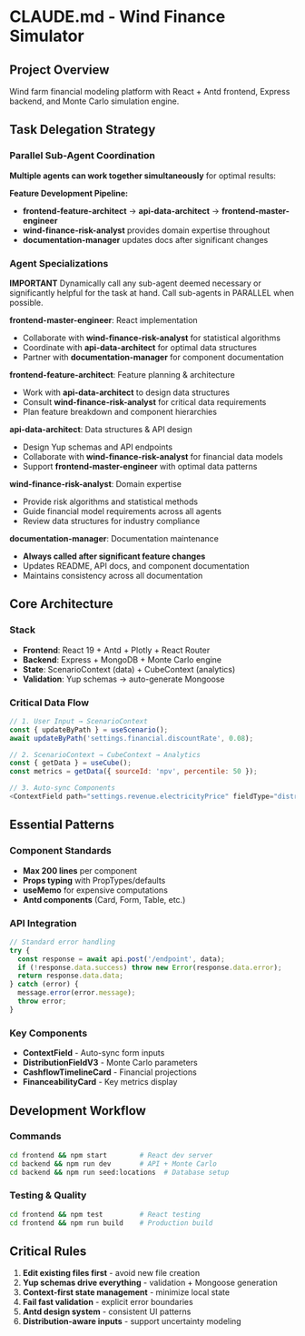 # CLAUDE.md - Wind Finance Simulator

## Project Overview
Wind farm financial modeling platform with React + Antd frontend, Express backend, and Monte Carlo simulation engine.

## Task Delegation Strategy

### Parallel Sub-Agent Coordination
**Multiple agents can work together simultaneously** for optimal results:

**Feature Development Pipeline:**
- **frontend-feature-architect** → **api-data-architect** → **frontend-master-engineer**
- **wind-finance-risk-analyst** provides domain expertise throughout
- **documentation-manager** updates docs after significant changes

### Agent Specializations

**IMPORTANT** Dynamically call any sub-agent deemed necessary or significantly helpful for the task at hand. Call sub-agents in PARALLEL when possible.

**frontend-master-engineer**: React implementation
- Collaborate with **wind-finance-risk-analyst** for statistical algorithms
- Coordinate with **api-data-architect** for optimal data structures
- Partner with **documentation-manager** for component documentation

**frontend-feature-architect**: Feature planning & architecture  
- Work with **api-data-architect** to design data structures
- Consult **wind-finance-risk-analyst** for critical data requirements
- Plan feature breakdown and component hierarchies

**api-data-architect**: Data structures & API design
- Design Yup schemas and API endpoints
- Collaborate with **wind-finance-risk-analyst** for financial data models
- Support **frontend-master-engineer** with optimal data patterns

**wind-finance-risk-analyst**: Domain expertise
- Provide risk algorithms and statistical methods
- Guide financial model requirements across all agents
- Review data structures for industry compliance

**documentation-manager**: Documentation maintenance
- **Always called after significant feature changes**
- Updates README, API docs, and component documentation
- Maintains consistency across all documentation

## Core Architecture

### Stack
- **Frontend**: React 19 + Antd + Plotly + React Router
- **Backend**: Express + MongoDB + Monte Carlo engine
- **State**: ScenarioContext (data) + CubeContext (analytics)
- **Validation**: Yup schemas → auto-generate Mongoose

### Critical Data Flow
```javascript
// 1. User Input → ScenarioContext
const { updateByPath } = useScenario();
await updateByPath('settings.financial.discountRate', 0.08);

// 2. ScenarioContext → CubeContext → Analytics
const { getData } = useCube();
const metrics = getData({ sourceId: 'npv', percentile: 50 });

// 3. Auto-sync Components
<ContextField path="settings.revenue.electricityPrice" fieldType="distribution" />
```

## Essential Patterns

### Component Standards
- **Max 200 lines** per component
- **Props typing** with PropTypes/defaults
- **useMemo** for expensive computations
- **Antd components** (Card, Form, Table, etc.)

### API Integration
```javascript
// Standard error handling
try {
  const response = await api.post('/endpoint', data);
  if (!response.data.success) throw new Error(response.data.error);
  return response.data.data;
} catch (error) {
  message.error(error.message);
  throw error;
}
```

### Key Components
- **ContextField** - Auto-sync form inputs
- **DistributionFieldV3** - Monte Carlo parameters  
- **CashflowTimelineCard** - Financial projections
- **FinanceabilityCard** - Key metrics display

## Development Workflow

### Commands
```bash
cd frontend && npm start        # React dev server
cd backend && npm run dev       # API + Monte Carlo
cd backend && npm run seed:locations  # Database setup
```

### Testing & Quality
```bash
cd frontend && npm test         # React testing
cd frontend && npm run build    # Production build
```

## Critical Rules

1. **Edit existing files first** - avoid new file creation
2. **Yup schemas drive everything** - validation + Mongoose generation
3. **Context-first state management** - minimize local state
4. **Fail fast validation** - explicit error boundaries
5. **Antd design system** - consistent UI patterns
6. **Distribution-aware inputs** - support uncertainty modeling